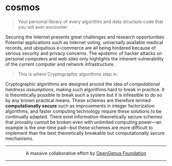 # cosmos
> Your personal library of every algorithm and data structure code that you will ever encounter

Securing the Internet presents great challenges and research opportunities. Potential applications such as Internet voting, universally available medical records, and ubiquitous e-commerce are all being hindered because of serious security and privacy concerns. The epidemic of hacker attacks on personal computers and web sites only highlights the inherent vulnerability of the current computer and network infrastructure. 

> This is where Cryptographic algorithms step in. 

Cryptographic algorithms are designed around the idea of _computational hardness assumptions_, making such algorithms hard to break in practice. It is theoretically possible to break such a system but it is infeasible to do so by any known practical means. These schemes are therefore termed **computationally secure** such as improvements in integer factorization algorithms, and faster computing technology require these solutions to be continually adapted. There exist information-theoretically secure schemes that provably cannot be broken even with unlimited computing power—an example is the one-time pad—but these schemes are more difficult to implement than the best theoretically breakable but computationally secure mechanisms.

---

<p align="center">
	A massive collaborative effort by <a href="https://github.com/OpenGenus/cosmos">OpenGenus Foundation</a> 
</p>

---

